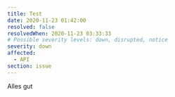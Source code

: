 ```yaml
---
title: Test
date: 2020-11-23 01:42:00 
resolved: false
resolvedWhen: 2020-11-23 03:33:33 
# Possible severity levels: down, disrupted, notice
severity: down
affected:
  - API
section: issue
---
```


Alles gut 
